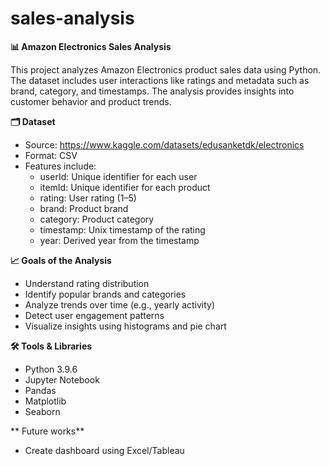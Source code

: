 # sales-analysis
**📊 Amazon Electronics Sales Analysis**

This project analyzes Amazon Electronics product sales data using Python. The dataset includes user interactions like ratings and metadata such as brand, category, and timestamps. The analysis provides insights into customer behavior and product trends.

**🗂️ Dataset**
- Source: https://www.kaggle.com/datasets/edusanketdk/electronics
- Format: CSV
- Features include:
  - userId: Unique identifier for each user
  - itemId: Unique identifier for each product
  - rating: User rating (1–5)
  - brand: Product brand
  - category: Product category
  - timestamp: Unix timestamp of the rating
  - year: Derived year from the timestamp
 
**📈 Goals of the Analysis**
- Understand rating distribution
- Identify popular brands and categories
- Analyze trends over time (e.g., yearly activity)
- Detect user engagement patterns
- Visualize insights using histograms and pie chart

**🛠️ Tools & Libraries**
- Python 3.9.6
- Jupyter Notebook
- Pandas
- Matplotlib
- Seaborn

** Future works**
- Create dashboard using Excel/Tableau
